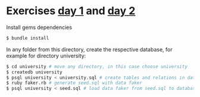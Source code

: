# Exercises [day 1](https://github.com/ableco/code-school/blob/master/modules/2/mini-assignments/0325-database-overview.md) and [day 2](https://github.com/ableco/code-school/blob/master/modules/2/mini-assignments/0326-sql-data-modeling.md)

Install gems dependencies
```sh
$ bundle install
```

In any folder from this directory, create the respective database, for example for directory university:
```sh
$ cd university # move any directory, in this case choose university
$ createdb university
$ psql university < university.sql # create tables and relations in database university
$ ruby faker.rb # generate seed.sql with data faker
$ psql university < seed.sql # load data faker from seed.sql to database
```
